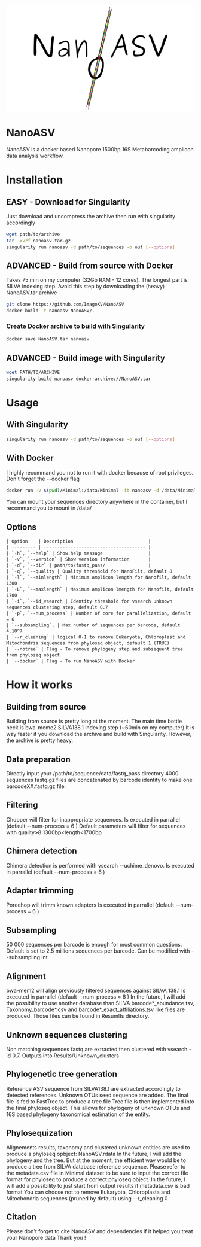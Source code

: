 ![Logo](NanoASV_logo.png)

# NanoASV
NanoASV is a docker based Nanopore 1500bp 16S Metabarcoding amplicon data analysis workflow. 

# Installation
## EASY - Download for Singularity
Just download and uncompress the archive then run with singularity accordingly
```sh
wget path/to/archive
tar -xvzf nanoasv.tar.gz
singularity run nanoasv -d path/to/sequences -o out [--options]
```

## ADVANCED - Build from source with Docker
Takes 75 min on my computer (32Gb RAM - 12 cores).
The longest part is SILVA indexing step.
Avoid this step by downloading the (heavy) NanoASV.tar archive
```sh
git clone https://github.com/ImagoXV/NanoASV
docker build -t nanoasv NanoASV/.
```
### Create Docker archive to build with Singularity

```sh
docker save NanoASV.tar nanoasv
```
## ADVANCED - Build image with Singularity

```sh
wget PATH/TO/ARCHIVE
singularity build nanoasv docker-archive://NanoASV.tar
```
# Usage
## With Singularity
```sh
singularity run nanoasv -d path/to/sequences -o out [--options]
```
## With Docker
I highly recommand you not to run it with docker because of root privileges.
Don't forget the --docker flag
```sh
docker run -v $(pwd)/Minimal:/data/Minimal -it nanoasv -d /data/Minimal -o out --docker 1
```
You can mount your sequences directory anywhere in the container, but I recommand you to mount in /data/
## Options

```
| Option    | Description                            |
| --------- | -------------------------------------- |
| `-h`, `--help` | Show help message                 |
| `-v`, `--version` | Show version information       |
| `-d`, `--dir` | path/to/fastq_pass/                |
| `-q`, `--quality | Quality threshold for NanoFilt, default 8
| `-l`, `--minlength` | Minimum amplicon length for Nanofilt, default 1300
| `-L`, `--maxlength` | Maximum amplicon lmength for Nanofilt, default 1700
| `-i`, `--id_vsearch | Identity threshold for vsearch unknown sequences clustering step, default 0.7
| `-p`, `--num_process` | Number of core for parallelization, default = 6
| `--subsampling`, | Max number of sequences per barcode, default 4.10^7
| `--r_cleaning` | logical 0-1 to remove Eukaryota, Chloroplast and Mitochondria sequences from phyloseq object, default 1 (TRUE)
| `--notree` | Flag - To remove phylogeny step and subsequent tree from phyloseq object
| `--docker` | Flag - To run NanoASV with Docker
```

# How it works 

## Building from source

Building from source is pretty long at the moment.
The main time bottle neck is bwa-meme2 SILVA138.1 indexing step (~60min on my computer)
It is way faster if you download the archive and build with Singularity. However, the archive is pretty heavy. 

## Data preparation
Directly input your /path/to/sequence/data/fastq_pass directory 
4000 sequences fastq.gz files are concatenated by barcode identity to make one barcodeXX.fastq.gz file.

## Filtering
Chopper will filter for inappropriate sequences.
Is executed in parrallel (default --num-process = 6 )
Default parameters will filter for sequences with quality>8 1300bp<length<1700bp

## Chimera detection
Chimera detection is performed with vsearch --uchime_denovo.
Is executed in parrallel (default --num-process = 6 )

## Adapter trimming
Porechop will trimm known adapters 
Is executed in parrallel (default --num-process = 6 )

## Subsampling
50 000 sequences per barcode is enough for most common questions.
Default is set to 2.5 millions sequences per barcode. 
Can be modified with --subsampling int

## Alignment
bwa-mem2 will align previously filtered sequences against SILVA 138.1
Is executed in parrallel (default --num-process = 6 )
In the future, I will add the possibility to use another database than SILVA
barcode*_abundance.tsv, Taxonomy_barcode*.csv and barcode*_exact_affiliations.tsv like files are produced.
Those files can be found in Resumlts directory.

## Unknown sequences clustering
Non matching sequences fastq are extracted then clustered with vsearch -id 0.7.
Outputs into Results/Unknown_clusters

## Phylogenetic tree generation
Reference ASV sequence from SILVA138.1 are extracted accordingly to detected references. 
Unknown OTUs seed sequence are added. The final file is fed to FastTree to produce a tree file
Tree file is then implemented into the final phyloseq object.
This allows for phylogeny of unknown OTUs and 16S based phylogeny taxonomical estimation of the entity.

## Phylosequization
Alignements results, taxonomy and clustered unknown entities are used to produce a phyloseq opbject: NanoASV.rdata
In the future, I will add the phylogeny and the tree. But at the moment, the efficient way would be to produce a tree from SILVA database reference sequence. 
Please refer to the metadata.csv file in Minimal dataset to be sure to input the correct file format for phyloseq to produce a correct phyloseq object.
In the future, I will add a possibility to just start from output results if metadata.csv is bad format
You can choose not to remove Eukaryota, Chloroplasta and Mitochondria sequences (pruned by default) using --r_cleaning 0

## Citation
Please don't forget to cite NanoASV and dependencies if it helped you treat your Nanopore data
Thank you !







